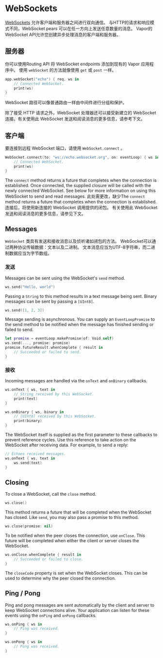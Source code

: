# WebSockets

[WebSockets](https://zh.wikipedia.org/wiki/WebSocket) 允许客户端和服务器之间进行双向通信。 与HTTP的请求和响应模式不同，WebSocket pears 可以在任一方向上发送任意数量的消息。 Vapor的WebSocket API允许您创建异步处理消息的客户端和服务器。

## 服务器

你可以使用Routing API 将 WebSocket endpoints 添加到现有的 Vapor 应用程序中。 使用 `webSocket` 的方法就像使用 `get` 或 `post` 一样。

```swift
app.webSocket("echo") { req, ws in
    // Connected WebSocket.
    print(ws)
}
```

WebSocket 路径可以像普通路由一样由中间件进行分组和保护。

除了接受 HTTP 请求之外，WebSocket 处理器还可以接受新建立的 WebSocket 连接。有关使用此 WebSocket 发送和阅读消息的更多信息，请参考下文。

## 客户端

要连接到远程 WebSocket 端口，请使用 `WebSocket.connect` 。

```swift
WebSocket.connect(to: "ws://echo.websocket.org", on: eventLoop) { ws in
    // Connected WebSocket.
    print(ws)
}
```

The `connect` method returns a future that completes when the connection is established. Once connected, the supplied closure will be called with the newly connected WebSocket. See below for more information on using this WebSocket to send and read messages. 此处需更改，缺少The `connect` method returns a future that completes when the connection is established. 连接后，将使用新连接的 WebSocket 调用提供的闭包。 有关使用此 WebSocket 发送和阅读消息的更多信息，请参见下文。

## Messages

`WebSocket` 类具有发送和接收消息以及侦听诸如闭包的方法。 WebSocket可以通过两种协议传输数据：文本以及二进制。 文本消息应当为UTF-8字符串，而二进制数据应当为字节数组。

### 发送

Messages can be sent using the WebSocket's `send` method.

```swift
ws.send("Hello, world")
```

Passing a `String` to this method results in a text message being sent. Binary messages can be sent by passing a `[UInt8]`. 

```swift
ws.send([1, 2, 3])
```

Message sending is asynchronous. You can supply an `EventLoopPromise` to the send method to be notified when the message has finished sending or failed to send. 

```swift
let promise = eventLoop.makePromise(of: Void.self)
ws.send(..., promise: promise)
promise.futureResult.whenComplete { result in
    // Succeeded or failed to send.
}
```

### 接收

Incoming messages are handled via the `onText` and `onBinary` callbacks.

```swift
ws.onText { ws, text in
    // String received by this WebSocket.
    print(text)
}

ws.onBinary { ws, binary in
    // [UInt8] received by this WebSocket.
    print(binary)
}
```

The WebSocket itself is supplied as the first parameter to these callbacks to prevent reference cycles. Use this reference to take action on the WebSocket after receiving data. For example, to send a reply:

```swift
// Echoes received messages.
ws.onText { ws, text in
    ws.send(text)
}
```

## Closing

To close a WebSocket, call the `close` method. 

```swift
ws.close()
```

This method returns a future that will be completed when the WebSocket has closed. Like `send`, you may also pass a promise to this method.

```swift
ws.close(promise: nil)
```

To be notified when the peer closes the connection, use `onClose`. This future will be completed when either the client or server closes the WebSocket.

```swift
ws.onClose.whenComplete { result in
    // Succeeded or failed to close.
}
```

The `closeCode` property is set when the WebSocket closes. This can be used to determine why the peer closed the connection.

## Ping / Pong

Ping and pong messages are sent automatically by the client and server to keep WebSocket connections alive. Your application can listen for these events using the `onPing` and `onPong` callbacks.

```swift
ws.onPing { ws in 
    // Ping was received.
}

ws.onPong { ws in
    // Pong was received.
}
```
